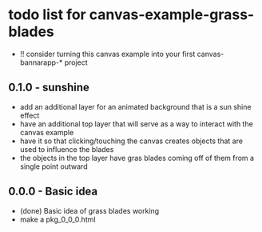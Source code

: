 # todo list for canvas-example-grass-blades

* !! consider turning this canvas example into your first canvas-bannarapp-* project

## 0.1.0 - sunshine
* add an additional layer for an animated background that is a sun shine effect
* have an additional top layer that will serve as a way to interact with the canvas example
* have it so that clicking/touching the canvas creates objects that are used to influence the blades
* the objects in the top layer have gras blades coming off of them from a single point outward

## 0.0.0 - Basic idea
* (done) Basic idea of grass blades working
* make a pkg_0_0_0.html